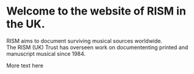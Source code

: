 # Welcome to the website of RISM in the UK.
RISM aims to document surviving musical sources worldwide.  
The RISM (UK) Trust has overseen work on documententing printed and manuscript musical since 1984.    

More text here
